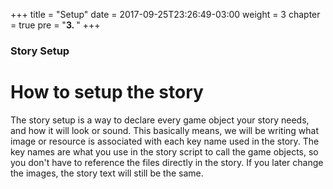 +++
title = "Setup"
date = 2017-09-25T23:26:49-03:00
weight = 3
chapter = true
pre = "<b>3. </b>"
+++

### Story Setup

# How to setup the story

The story setup is a way to declare every game object your story needs, and how it will look or sound. This basically means, we will be writing what image or resource is associated with each key name used in the story. The key names are what you use in the story script to call the game objects, so you don't have to reference the files directly in the story. If you later change the images, the story text will still be the same.